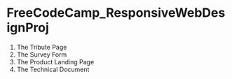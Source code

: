 # FreeCodeCamp_ResponsiveWebDesignProj

1.  The Tribute Page
2.  The Survey Form
3.  The Product Landing Page
4.  The Technical Document
